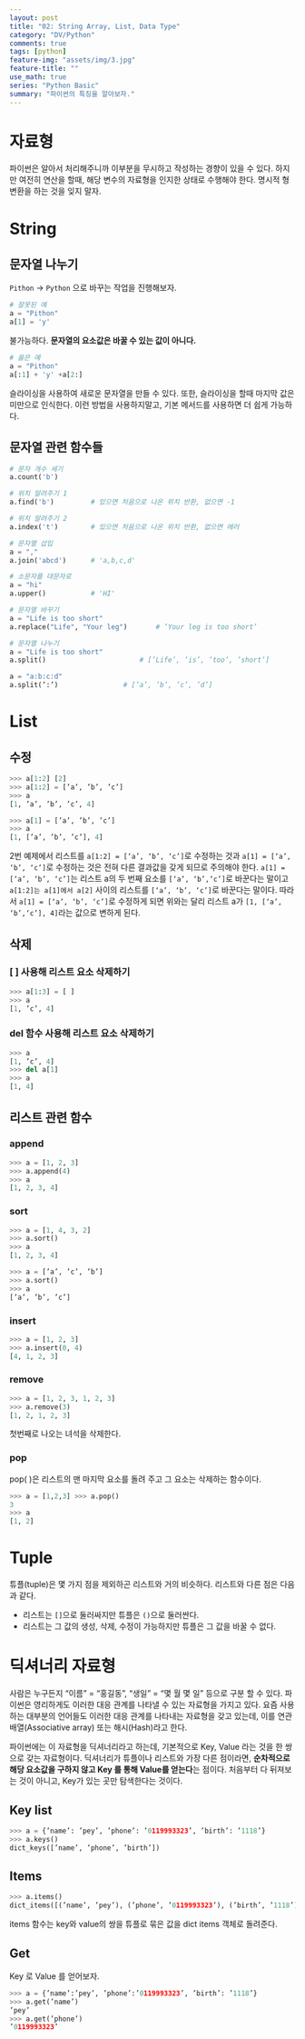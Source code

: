 ```yaml
---
layout: post
title: "02: String Array, List, Data Type"
category: "DV/Python"
comments: true
tags: [python]
feature-img: "assets/img/3.jpg"
feature-title: ""
use_math: true
series: "Python Basic"
summary: "파이썬의 특징을 알아보자."
---
```


# 자료형

파이썬은 알아서 처리해주니까 이부분을 무시하고 작성하는 경향이 있을 수 있다. 하지만 여전히 연산을 할때, 해당 변수의 자료형을 인지한 상태로 수행해야 한다. 명시적 형변환을 하는 것을 잊지 말자.

# String

## 문자열 나누기

`Pithon` -> `Python` 으로 바꾸는 작업을 진행해보자.

```python
# 잘못된 예
a = "Pithon"
a[1] = 'y'
```

불가능하다. **문자열의 요소값은 바꿀 수 있는 값이 아니다.**

```python
# 옳은 예
a = "Pithon"
a[:1] + 'y' +a[2:]
```

슬라이싱을 사용하여 새로운 문자열을 만들 수 있다. 또한, 슬라이싱을 할때 마지막 값은 미만으로 인식한다. 이런 방법을 사용하지말고, 기본 메서드를 사용하면 더 쉽게 가능하다.

## 문자열 관련 함수들

```python
# 문자 개수 세기
a.count('b')

# 위치 알려주기 1
a.find('b')			# 있으면 처음으로 나온 위치 반환, 없으면 -1

# 위치 알려주기 2
a.index('t')		# 있으면 처음으로 나온 위치 반환, 없으면 에러

# 문자열 삽입
a = ","
a.join('abcd')		# 'a,b,c,d'

# 소문자를 대문자로
a = "hi"
a.upper()			# 'HI'

# 문자열 바꾸기
a = "Life is too short"
a.replace("Life", "Your leg")		# ’Your leg is too short’

# 문자열 나누기
a = "Life is too short"
a.split()						# [’Life’, ’is’, ’too’, ’short’]

a = "a:b:c:d"
a.split(’:’) 				# [’a’, ’b’, ’c’, ’d’]
```

# List

## 수정

```python
>>> a[1:2] [2]
>>> a[1:2] = [’a’, ’b’, ’c’]
>>> a
[1, ’a’, ’b’, ’c’, 4]
```

```python
>>> a[1] = [’a’, ’b’, ’c’]
>>> a
[1, [’a’, ’b’, ’c’], 4]
```

2번 예제에서 리스트를 `a[1:2] = [‘a’, ‘b’, ‘c’]`로 수정하는 것과 `a[1] = [‘a’, ‘b’, ‘c’]`로 수정하는 것은 전혀 다른 결과값을 갖게 되므로 주의해야 한다. `a[1] = [‘a’, ‘b’, ‘c’]`는 리스트 a의 두 번째 요소를 `[‘a’, ‘b’,‘c’]`로 바꾼다는 말이고
`a[1:2]는 a[1]에서 a[2]` 사이의 리스트를 `[‘a’, ‘b’, ‘c’]`로 바꾼다는 말이다. 따라서 `a[1] = [‘a’, ‘b’, ‘c’]`로 수정하게 되면 위와는 달리 리스트 a가 `[1, [‘a’, ‘b’,‘c’], 4]`라는 값으로 변하게 된다.

## 삭제

### [ ] 사용해 리스트 요소 삭제하기

```python
>>> a[1:3] = [ ]
>>> a
[1, ’c’, 4]
```

### del 함수 사용해 리스트 요소 삭제하기

```python
>>> a
[1, ’c’, 4]
>>> del a[1]
>>> a
[1, 4]
```

## 리스트 관련 함수

### append

```python
>>> a = [1, 2, 3]
>>> a.append(4)
>>> a
[1, 2, 3, 4]
```

### sort

```python
>>> a = [1, 4, 3, 2]
>>> a.sort()
>>> a
[1, 2, 3, 4]
```

```python
>>> a = [’a’, ’c’, ’b’]
>>> a.sort()
>>> a
[’a’, ’b’, ’c’]
```

### insert

```python
>>> a = [1, 2, 3]
>>> a.insert(0, 4)
[4, 1, 2, 3]
```

### remove

```python
>>> a = [1, 2, 3, 1, 2, 3]
>>> a.remove(3)
[1, 2, 1, 2, 3]
```

첫번째로 나오는 녀석을 삭제한다.

### pop

pop( )은 리스트의 맨 마지막 요소를 돌려 주고 그 요소는 삭제하는 함수이다.

```python
>>> a = [1,2,3] >>> a.pop()
3
>>> a
[1, 2]
```

# Tuple

튜플(tuple)은 몇 가지 점을 제외하곤 리스트와 거의 비슷하다. 리스트와 다른 점은 다음과 같다.

- 리스트는 `[]`으로 둘러싸지만 튜플은 `()`으로 둘러싼다.
- 리스트는 그 값의 생성, 삭제, 수정이 가능하지만 튜플은 그 값을 바꿀 수 없다.

# 딕셔너리 자료형

사람은 누구든지 “이름” = “홍길동”, “생일” = “몇 월 몇 일” 등으로 구분 할 수 있다. 파이썬은 영리하게도 이러한 대응 관계를 나타낼 수 있는 자료형을 가지고 있다. 요즘 사용하는 대부분의 언어들도 이러한 대응 관계를 나타내는 자료형을 갖고 있는데, 이를 연관 배열(Associative array) 또는 해시(Hash)라고 한다.

파이썬에는 이 자료형을 딕셔너리라고 하는데, 기본적으로 Key, Value 라는 것을 한 쌍으로 갖는 자료형이다. 딕셔너리가 튜플이나 리스트와 가장 다른 점이라면, **순차적으로 해당 요소값을 구하지 않고 Key 를 통해 Value를 얻는다**는 점이다. 처음부터 다 뒤져보는 것이 아니고, Key가 있는 곳만 탐색한다는 것이다.

## Key list

```python
>>> a = {’name’: ’pey’, ’phone’: ’0119993323’, ’birth’: ’1118’}
>>> a.keys()
dict_keys([’name’, ’phone’, ’birth’])
```

## Items

```python
>>> a.items()
dict_items([(’name’, ’pey’), (’phone’, ’0119993323’), (’birth’, ’1118’)])
```

items 함수는 key와 value의 쌍을 튜플로 묶은 값을 dict items 객체로 돌려준다.

## Get

Key 로 Value 를 얻어보자.

```python
>>> a = {’name’:’pey’, ’phone’:’0119993323’, ’birth’: ’1118’}
>>> a.get(’name’)
’pey’
>>> a.get(’phone’)
’0119993323’
```
